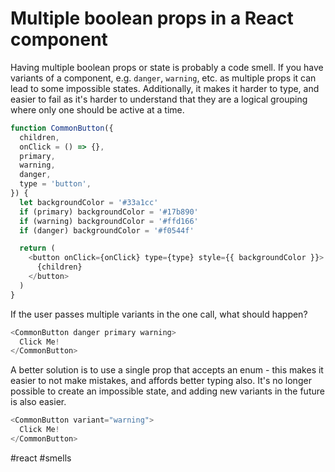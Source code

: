 # Multiple boolean props in a React component

Having multiple boolean props or state is probably a code smell.
If you have variants of a component, e.g. `danger`, `warning`, etc. as multiple props it can lead to some impossible states. Additionally, it makes it harder to type, and easier to fail as it's harder to understand that they are a logical grouping where only one should be active at a time.

```javascript
function CommonButton({
  children,
  onClick = () => {},
  primary,
  warning,
  danger,
  type = 'button',
}) {
  let backgroundColor = '#33a1cc'
  if (primary) backgroundColor = '#17b890'
  if (warning) backgroundColor = '#ffd166'
  if (danger) backgroundColor = '#f0544f'

  return (
    <button onClick={onClick} type={type} style={{ backgroundColor }}>
      {children}
    </button>
  )
}
```

If the user passes multiple variants in the one call, what should happen?
```javascript
<CommonButton danger primary warning>
  Click Me!
</CommonButton>
```

A better solution is to use a single prop that accepts an enum - this makes it easier to not make mistakes, and affords better typing also. It's no longer possible to create an impossible state, and adding new variants in the future is also easier.

```javascript
<CommonButton variant="warning">
  Click Me!
</CommonButton>
```

#react
#smells